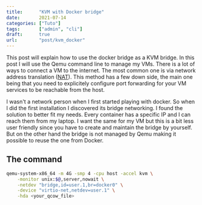 ```yaml
---
title:      "KVM with Docker bridge"
date:       2021-07-14
categories: ["Tuto"]
tags:       ["admin", "cli"]
draft:      true
url:        "post/kvm_docker"
---
```


This post will explain how to use the docker bridge as a KVM bridge. In this
post I will use the Qemu command line to manage my VMs.
There is a lot of ways to connect a VM to the internet. The most common one
is via network address translation ([NAT][wiki_nat]). This method has a few
down side, the main one being that you need to explicitely configure port
forwarding for your VM services to be reachable from the host.

I wasn't a network person when I first started playing with docker. So when I
did the first installation I discovered its bridge networking. I found the solution
to better fit my needs. Every container has a specific IP and I can reach them
from my laptop. I want the same for my VM but this is a bit less user friendly
since you have to create and maintain the bridge by yourself. But on the other
hand the bridge is not managed by Qemu making it possible to reuse the one from
Docker.

## The command

```sh
qemu-system-x86_64 -m 4G -smp 4 -cpu host -accel kvm \
	-monitor unix:$@,server,nowait \
	-netdev "bridge,id=user.1,br=docker0" \
	-device "virtio-net,netdev=user.1" \
	-hda <your_qcow_file>
```


[wiki_nat]: https://en.wikipedia.org/wiki/Network_address_translation
[previous_post]: /post/kvm_
